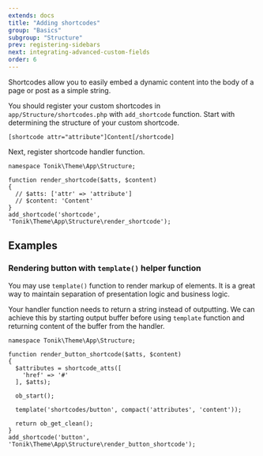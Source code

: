 ```yaml
---
extends: docs
title: "Adding shortcodes"
group: "Basics"
subgroup: "Structure"
prev: registering-sidebars
next: integrating-advanced-custom-fields
order: 6
---
```


Shortcodes allow you to easily embed a dynamic content into the body of a page or post as a simple string.

You should register your custom shortcodes in `app/Structure/shortcodes.php` with `add_shortcode` function. Start with determining the structure of your custom shortcode.

```
[shortcode attr="attribute"]Content[/shortcode]
```

Next, register shortcode handler function.

```
namespace Tonik\Theme\App\Structure;

function render_shortcode($atts, $content)
{
  // $atts: ['attr' => 'attribute']
  // $content: 'Content'
}
add_shortcode('shortcode', 'Tonik\Theme\App\Structure\render_shortcode');
```

## Examples

### Rendering button with `template()` helper function

You may use `template()` function to render markup of elements. It is a great way to maintain separation of presentation logic and business logic.

Your handler function needs to return a string instead of outputting. We can achieve this by starting output buffer before using `template` function and returning content of the buffer from the handler.

```
namespace Tonik\Theme\App\Structure;

function render_button_shortcode($atts, $content)
{
  $attributes = shortcode_atts([
    'href' => '#'
  ], $atts);

  ob_start();

  template('shortcodes/button', compact('attributes', 'content'));

  return ob_get_clean();
}
add_shortcode('button', 'Tonik\Theme\App\Structure\render_button_shortcode');
```
